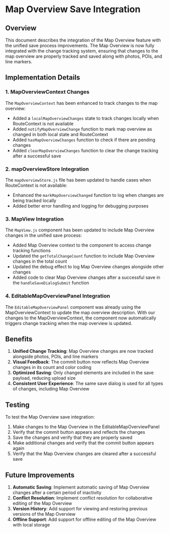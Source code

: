 # Map Overview Save Integration

## Overview

This document describes the integration of the Map Overview feature with the unified save process improvements. The Map Overview is now fully integrated with the change tracking system, ensuring that changes to the map overview are properly tracked and saved along with photos, POIs, and line markers.

## Implementation Details

### 1. MapOverviewContext Changes

The `MapOverviewContext` has been enhanced to track changes to the map overview:

- Added a `localMapOverviewChanges` state to track changes locally when RouteContext is not available
- Added `notifyMapOverviewChange` function to mark map overview as changed in both local state and RouteContext
- Added `hasMapOverviewChanges` function to check if there are pending changes
- Added `clearMapOverviewChanges` function to clear the change tracking after a successful save

### 2. mapOverviewStore Integration

The `mapOverviewStore.js` file has been updated to handle cases when RouteContext is not available:

- Enhanced the `markMapOverviewChanged` function to log when changes are being tracked locally
- Added better error handling and logging for debugging purposes

### 3. MapView Integration

The `MapView.js` component has been updated to include Map Overview changes in the unified save process:

- Added Map Overview context to the component to access change tracking functions
- Updated the `getTotalChangeCount` function to include Map Overview changes in the total count
- Updated the debug effect to log Map Overview changes alongside other changes
- Added code to clear Map Overview changes after a successful save in the `handleSaveDialogSubmit` function

### 4. EditableMapOverviewPanel Integration

The `EditableMapOverviewPanel` component was already using the MapOverviewContext to update the map overview description. With our changes to the MapOverviewContext, the component now automatically triggers change tracking when the map overview is updated.

## Benefits

1. **Unified Change Tracking**: Map Overview changes are now tracked alongside photos, POIs, and line markers
2. **Visual Feedback**: The commit button now reflects Map Overview changes in its count and color coding
3. **Optimized Saving**: Only changed elements are included in the save payload, reducing upload size
4. **Consistent User Experience**: The same save dialog is used for all types of changes, including Map Overview

## Testing

To test the Map Overview save integration:

1. Make changes to the Map Overview in the EditableMapOverviewPanel
2. Verify that the commit button appears and reflects the changes
3. Save the changes and verify that they are properly saved
4. Make additional changes and verify that the commit button appears again
5. Verify that the Map Overview changes are cleared after a successful save

## Future Improvements

1. **Automatic Saving**: Implement automatic saving of Map Overview changes after a certain period of inactivity
2. **Conflict Resolution**: Implement conflict resolution for collaborative editing of the Map Overview
3. **Version History**: Add support for viewing and restoring previous versions of the Map Overview
4. **Offline Support**: Add support for offline editing of the Map Overview with local storage
